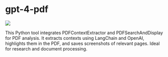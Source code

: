 # gpt-4-pdf

<img src="https://i.imgur.com/7NQXa8E.png">

This Python tool integrates PDFContextExtractor and PDFSearchAndDisplay for PDF analysis. It extracts contexts using LangChain and OpenAI, highlights them in the PDF, and saves screenshots of relevant pages. Ideal for research and document processing.
